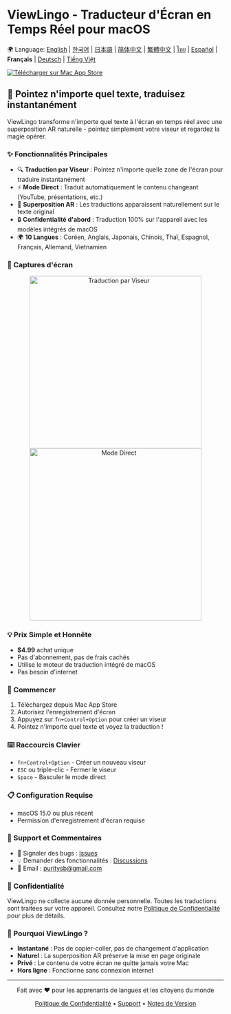# ViewLingo - Traducteur d'Écran en Temps Réel pour macOS

🌍 Language: [English](../README.md) | [한국어](README-ko.md) | [日本語](README-ja.md) | [简体中文](README-zh-Hans.md) | [繁體中文](README-zh-Hant.md) | [ไทย](README-th.md) | [Español](README-es.md) | **Français** | [Deutsch](README-de.md) | [Tiếng Việt](README-vi.md)

[![Télécharger sur Mac App Store](https://developer.apple.com/app-store/marketing/guidelines/images/badge-download-on-the-mac-app-store.svg)](https://apps.apple.com/app/viewlingo)

## 🎯 Pointez n'importe quel texte, traduisez instantanément

ViewLingo transforme n'importe quel texte à l'écran en temps réel avec une superposition AR naturelle - pointez simplement votre viseur et regardez la magie opérer.

### ✨ Fonctionnalités Principales
- 🔍 **Traduction par Viseur** : Pointez n'importe quelle zone de l'écran pour traduire instantanément
- ⚡ **Mode Direct** : Traduit automatiquement le contenu changeant (YouTube, présentations, etc.)
- 🎨 **Superposition AR** : Les traductions apparaissent naturellement sur le texte original
- 🔒 **Confidentialité d'abord** : Traduction 100% sur l'appareil avec les modèles intégrés de macOS
- 🌍 **10 Langues** : Coréen, Anglais, Japonais, Chinois, Thaï, Espagnol, Français, Allemand, Vietnamien

### 📸 Captures d'écran

<p align="center">
  <img src="images/viewfinder-demo.png" width="400" alt="Traduction par Viseur">
  <img src="images/live-mode.png" width="400" alt="Mode Direct">
</p>

### 💡 Prix Simple et Honnête
- **$4.99** achat unique
- Pas d'abonnement, pas de frais cachés
- Utilise le moteur de traduction intégré de macOS
- Pas besoin d'internet

### 🚀 Commencer
1. Téléchargez depuis Mac App Store
2. Autorisez l'enregistrement d'écran
3. Appuyez sur `fn+Control+Option` pour créer un viseur
4. Pointez n'importe quel texte et voyez la traduction !

### ⌨️ Raccourcis Clavier
- `fn+Control+Option` - Créer un nouveau viseur
- `ESC` ou triple-clic - Fermer le viseur
- `Space` - Basculer le mode direct

### 📋 Configuration Requise
- macOS 15.0 ou plus récent
- Permission d'enregistrement d'écran requise

### 📮 Support et Commentaires
- 🐛 Signaler des bugs : [Issues](https://github.com/puritysb/ViewLingo/issues)
- 💡 Demander des fonctionnalités : [Discussions](https://github.com/puritysb/ViewLingo/discussions)
- 📧 Email : puritysb@gmail.com

### 🔐 Confidentialité
ViewLingo ne collecte aucune donnée personnelle. Toutes les traductions sont traitées sur votre appareil. Consultez notre [Politique de Confidentialité](PRIVACY-fr.md) pour plus de détails.

### 🌟 Pourquoi ViewLingo ?
- **Instantané** : Pas de copier-coller, pas de changement d'application
- **Naturel** : La superposition AR préserve la mise en page originale
- **Privé** : Le contenu de votre écran ne quitte jamais votre Mac
- **Hors ligne** : Fonctionne sans connexion internet

---

<p align="center">
Fait avec ❤️ pour les apprenants de langues et les citoyens du monde
</p>

<p align="center">
  <a href="PRIVACY-fr.md">Politique de Confidentialité</a> •
  <a href="SUPPORT-fr.md">Support</a> •
  <a href="https://github.com/puritysb/ViewLingo/releases">Notes de Version</a>
</p>